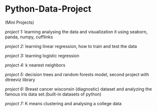 # Python-Data-Project
(Mini Projects)

*project 1:* learning analysing the data and visualization it using seaborn, panda, numpy, cufflinks

*project 2:* learning linear regression, how to train and test the data

*project 3:* learning logistic regression

*project 4:* k nearest neighbors

*project 5:* decision trees and random forests model, second project with dtreeviz library

*project 6:* Breast cancer wisconsin (diagnostic) dataset and analyzing the famous iris data set.(built-in datasets of python)

*project 7:* K means clustering and analysing a college data

